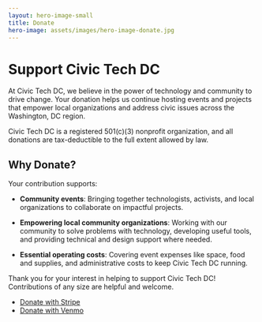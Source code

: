 ```yaml
---
layout: hero-image-small
title: Donate
hero-image: assets/images/hero-image-donate.jpg
---
```


# Support Civic Tech DC

At Civic Tech DC, we believe in the power of technology and community to drive change. Your donation helps us continue hosting events and projects that empower local organizations and address civic issues across the Washington, DC region.

Civic Tech DC is a registered 501(c)(3) nonprofit organization, and all donations are tax-deductible to the full extent allowed by law.

## Why Donate?

Your contribution supports:

- **Community events**: Bringing together technologists, activists, and local organizations to collaborate on impactful projects.

- **Empowering local community organizations**: Working with our community to solve problems with technology, developing useful tools, and providing technical and design support where needed.

- **Essential operating costs**: Covering event expenses like space, food and supplies, and administrative costs to keep Civic Tech DC running.

Thank you for your interest in helping to support Civic Tech DC! Contributions of any size are helpful and welcome.

<ul class="usa-button-group">
  <li class="usa-button-group__item">
    <a
      class="usa-button"
      href="https://donate.stripe.com/fZe00d7KM3y84c83cc"
      target="_blank">
    Donate with Stripe
    </a>
  </li>
  <li class="usa-button-group__item">
    <a
      class="usa-button"
      href="https://account.venmo.com/u/civic-tech-dc"
      target="_blank">
    Donate with Venmo
    </a>
  </li>
</ul>
